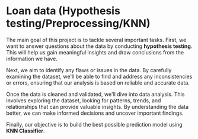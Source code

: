 # Loan data (Hypothesis testing/Preprocessing/KNN)

The main goal of this project is to tackle several important tasks. First, we want to answer questions about the data by conducting **hypothesis testing**. This will help us gain meaningful insights and draw conclusions from the information we have.

Next, we aim to identify any flaws or issues in the data. By carefully examining the dataset, we'll be able to find and address any inconsistencies or errors, ensuring that our analysis is based on reliable and accurate data.

Once the data is cleaned and validated, we'll dive into data analysis. This involves exploring the dataset, looking for patterns, trends, and relationships that can provide valuable insights. By understanding the data better, we can make informed decisions and uncover important findings.

Finally, our objective is to build the best possible prediction model using **KNN Classifier**. 
